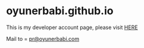 # oyunerbabi.github.io
This is my developer account page, please visit [HERE](http://www.oyunerbabi.com)

Mail to = pr@oyunerbabi.com
